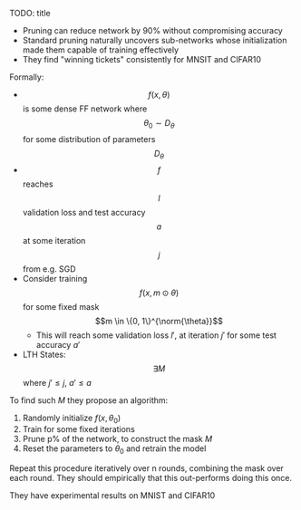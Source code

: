 TODO: title

- Pruning can reduce network by 90% without compromising accuracy
- Standard pruning naturally uncovers sub-networks whose initialization made them capable of training effectively
- They find "winning tickets" consistently for MNSIT and CIFAR10

Formally:

- $$f(x, \theta)$$ is some dense FF network where $$\theta_0 \sim D_\theta$$ for some distribution of parameters $$D_\theta$$
- $$f$$ reaches $$l$$ validation loss and test accuracy $$a$$ at some iteration $$j$$ from e.g. SGD
- Consider training $$f(x, m \odot \theta)$$ for some fixed mask $$m \in \{0, 1\}^{\norm{\theta}}$$
  + This will reach some validation loss $l'$, at iteration $j'$ for some test accuracy $a'$
- LTH States: $$\exists M$$ where $j' \leq j$, $a' \leq a$


To find such $M$ they propose an algorithm:

1. Randomly initialize $f(x, \theta_0)$
2. Train for some fixed iterations
3. Prune p% of the network, to construct the mask $M$
4. Reset the parameters to $\theta_0$ and retrain the model

Repeat this procedure iteratively over n rounds, combining the mask over each round. They should empirically that this out-performs doing this once.

They have experimental results on MNIST and CIFAR10

